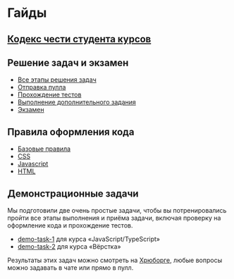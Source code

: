 # Гайды

## [Кодекс чести студента курсов](CODE_OF_CONDUCT.md)

## Решение задач и экзамен

- [Все этапы решения задач](workflow/overall.md)
- [Отправка пулла](workflow/pull.md)
- [Прохождение тестов](workflow/test.md)
- [Выполнение дополнительного задания](workflow/extra.md)
- [Экзамен](workflow/exam.md)

## Правила оформления кода

- [Базовые правила](codestyle/editorconfig.md)
- [CSS](codestyle/css.md)
- [Javascript](codestyle/js.md)
- [HTML](codestyle/html.md)

## Демонстрационные задачи

Мы подготовили две очень простые задачи, чтобы вы потренировались пройти все этапы выполнения и приёма задачи, включая проверку на оформление кода и прохождение тестов.

- [demo-task-1](https://github.com/urfu-2018/demo-task-1) для курса «JavaScript/TypeScript»
- [demo-task-2](https://github.com/urfu-2018/demo-task-2) для курса «Вёрстка»

Результаты этих задач можно смотреть на [Хрюборге](https://hruborg.herokuapp.com/), любые вопросы можно задавать в чате или прямо в пулл.
